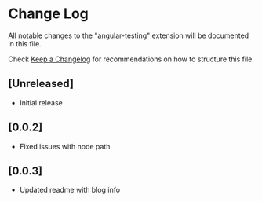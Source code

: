 # Change Log

All notable changes to the "angular-testing" extension will be documented in this file.

Check [Keep a Changelog](http://keepachangelog.com/) for recommendations on how to structure this file.

## [Unreleased]

- Initial release

## [0.0.2]

- Fixed issues with node path

## [0.0.3]

- Updated readme with blog info